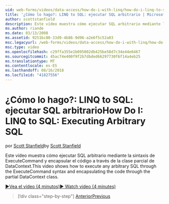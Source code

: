 ```yaml
---
uid: web-forms/videos/data-access/how-do-i-with-linq/how-do-i-linq-to-sql-executing-arbitrary-sql
title: '¿Cómo lo hago?: LINQ to SQL: ejecutar SQL arbitrario | Microsoft Docs'
author: scottstanfield
description: Este vídeo muestra cómo ejecutar SQL arbitrario mediante la sintaxis de ExecuteCommand y encapsular el código a través de la clase parcial de DataContext.
ms.author: riande
ms.date: 03/13/2008
ms.assetid: 9251bc80-33d9-4b86-9d96-a2e6f5c52a03
msc.legacyurl: /web-forms/videos/data-access/how-do-i-with-linq/how-do-i-linq-to-sql-executing-arbitrary-sql
msc.type: video
ms.openlocfilehash: c29ffa355e1b095002db425be58d7c34e44e6467
ms.sourcegitcommit: 45ac74e400f9f2b7dbded66297730f6f14a4eb25
ms.translationtype: MT
ms.contentlocale: es-ES
ms.lasthandoff: 08/16/2018
ms.locfileid: "41827556"
---
```

<a name="how-do-i-linq-to-sql-executing-arbitrary-sql"></a><span data-ttu-id="0c712-103">¿Cómo lo hago?: LINQ to SQL: ejecutar SQL arbitrario</span><span class="sxs-lookup"><span data-stu-id="0c712-103">How Do I: LINQ to SQL: Executing Arbitrary SQL</span></span>
====================
<span data-ttu-id="0c712-104">por [Scott Stanfield](https://github.com/scottstanfield)</span><span class="sxs-lookup"><span data-stu-id="0c712-104">by [Scott Stanfield](https://github.com/scottstanfield)</span></span>

<span data-ttu-id="0c712-105">Este vídeo muestra cómo ejecutar SQL arbitrario mediante la sintaxis de ExecuteCommand y encapsular el código a través de la clase parcial de DataContext.</span><span class="sxs-lookup"><span data-stu-id="0c712-105">This video shows how to execute any arbitrary SQL through the ExecuteCommand syntax and encapsulating the code through the partial DataContext class.</span></span>

[<span data-ttu-id="0c712-106">&#9654;Vea el vídeo (4 minutos)</span><span class="sxs-lookup"><span data-stu-id="0c712-106">&#9654; Watch video (4 minutes)</span></span>](https://channel9.msdn.com/Blogs/ASP-NET-Site-Videos/how-do-i-linq-to-sql-executing-arbitrary-sql)

> [!div class="step-by-step"]
> [<span data-ttu-id="0c712-107">Anterior</span><span class="sxs-lookup"><span data-stu-id="0c712-107">Previous</span></span>](how-do-i-linq-to-sql-updating-with-stored-procedures.md)
